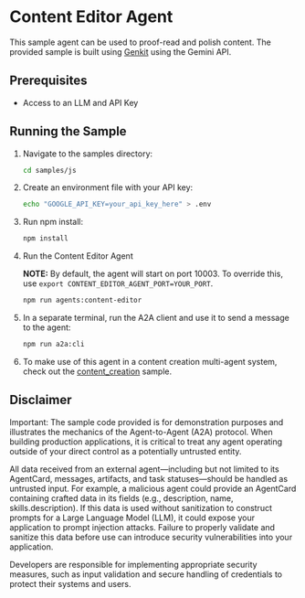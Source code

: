 # Content Editor Agent

This sample agent can be used to proof-read and polish content. The provided sample is built using [Genkit](https://genkit.dev/) using the Gemini API.

## Prerequisites

- Access to an LLM and API Key

## Running the Sample

1. Navigate to the samples directory:

    ```bash
    cd samples/js
    ```

2. Create an environment file with your API key:

   ```bash
   echo "GOOGLE_API_KEY=your_api_key_here" > .env
   ```

3. Run npm install:
    ```bash
    npm install
    ```

4. Run the Content Editor Agent

   **NOTE:**
   By default, the agent will start on port 10003. To override this, use `export CONTENT_EDITOR_AGENT_PORT=YOUR_PORT`.

   ```bash
   npm run agents:content-editor
   ```

5. In a separate terminal, run the A2A client and use it to send a message to the agent:

   ```bash
   npm run a2a:cli
   ```

6. To make use of this agent in a content creation multi-agent system, check out the [content_creation](../../../../python/hosts/content_creation/README.md) sample.

## Disclaimer
Important: The sample code provided is for demonstration purposes and illustrates the
mechanics of the Agent-to-Agent (A2A) protocol. When building production applications,
it is critical to treat any agent operating outside of your direct control as a
potentially untrusted entity.

All data received from an external agent—including but not limited to its AgentCard,
messages, artifacts, and task statuses—should be handled as untrusted input. For
example, a malicious agent could provide an AgentCard containing crafted data in its
fields (e.g., description, name, skills.description). If this data is used without
sanitization to construct prompts for a Large Language Model (LLM), it could expose
your application to prompt injection attacks.  Failure to properly validate and
sanitize this data before use can introduce security vulnerabilities into your
application.

Developers are responsible for implementing appropriate security measures, such as
input validation and secure handling of credentials to protect their systems and users.
